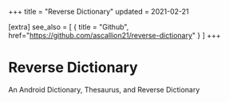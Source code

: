 +++
title = "Reverse Dictionary"
updated = 2021-02-21

[extra]
see_also = [
  { title = "Github", href="https://github.com/ascallion21/reverse-dictionary" }
]
+++

# Reverse Dictionary

An Android Dictionary, Thesaurus, and Reverse Dictionary